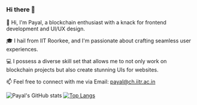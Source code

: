 ### Hi there 👋


👋 Hi, I'm Payal, a blockchain enthusiast with a knack for frontend development and UI/UX design.

🎓 I hail from IIT Roorkee, and I'm passionate about crafting seamless user experiences.

💻 I possess a diverse skill set that allows me to not only work on blockchain projects but also create stunning UIs for websites.

📫 Feel free to connect with me via Email: payal@ch.iitr.ac.in

![Payal's GitHub stats](https://github-readme-stats.vercel.app/api?username=payalkanyan&show_icons=true&theme=nightowl)
[![Top Langs](https://github-readme-stats.vercel.app/api/top-langs/?username=payalkanyan&layout=pie)](https://github.com/payalkanyan/github-readme-stats)
